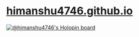 # [himanshu4746.github.io](https://himanshu4746.github.io/)

[![@himanshu4746's Holopin board](https://holopin.me/himanshu4746)](https://holopin.io/@himanshu4746)
